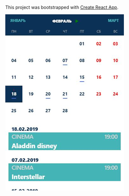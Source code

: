 This project was bootstrapped with [Create React App](https://github.com/facebook/create-react-app).

<img src="./src/resources/Calendar.jpg"/>